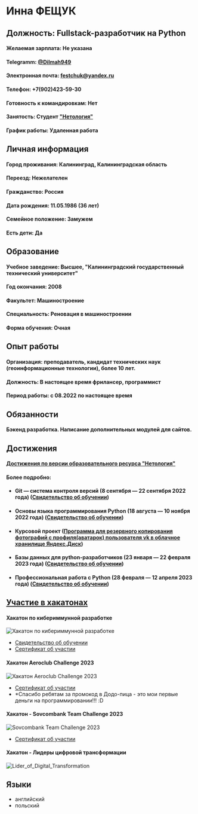 # Инна ФЕЩУК
## Должность: Fullstack-разработчик на Python
#### Желаемая зарплата: Не указана
#### Telegramm: [@Dilmah949](https://t.me/Dilmah949)
#### Электронная почта: festchuk@yandex.ru
#### Телефон: +7(902)423-59-30
#### Готовность к командировкам: Нет
#### Занятость: Студент ["Нетология"](https://netolo.gy/uIx)
#### График работы: Удаленная работа
## Личная информация
#### Город проживания: Калининград, Калининградская область
#### Переезд: Нежелателен
#### Гражданство: Россия
#### Дата рождения: 11.05.1986 (36 лет)
#### Семейное положение: Замужем
#### Есть дети: Да
## Образование
#### Учебное заведение: Высшее, "Калининградский государственный технический университет"
#### Год окончания: 2008
#### Факультет: Машиностроение
#### Специальность: Реновация в машиностроении
#### Форма обучения: Очная
## Опыт работы 
#### Организация: преподаватель, кандидат технических наук (геоинформационные технологии), более 10 лет.
#### Должность: В настоящее время фрилансер, программист
#### Период работы: c 08.2022 по настоящее время
## Обязанности
#### Бэкенд разработка. Написание дополнительных модулей для сайтов.
## Достижения
####  [Достижения по версии образовательного ресурса "Нетология"](https://netology.ru/shared/achievements/61b1cc11-293b-4d5e-90fc-6cee1c44ea7e)
#### Более подробно:
- #### Git — система контроля версий (8 сентября — 22 сентября 2022 года) ([Свидетельство об обучении](https://netology.ru/sharing/a0d8256e9f3b1184de8c208d56db6063?utm_source=social&utm_campaign=achievements))
- #### Основы языка программирования Python (18 августа — 10 ноября 2022 года) ([Свидетельство об обучении](https://netology.ru/sharing/68e445b810a54c0c98eedb81151ff57f?utm_source=social&utm_campaign=achievements))
- #### Курсовой проект ([Программа для резервного копирования фотографий с профиля(аватарок) пользователя vk в облачное хранилище Яндекс.Диск](https://github.com/Inna949Festchuk/Project))
- #### Базы данных для python-разработчиков (23 января — 22 февраля 2023 года) ([Свидетельство об обучении](https://netology.ru/backend/api/user/programs/35121/pdf_certificate))
- #### Профессиональная работа с Python (28 февраля — 12 апреля 2023 года) ([Свидетельство об обучении](https://netology.ru/sharing/af21cc339137e340f0a2275b4bd43fa5?utm_source=social&utm_campaign=achievements))

## [Участие в хакатонах](https://github.com/Inna949Festchuk/Hackathons)
#### **Хакатон по кибериммунной разработке**
![Хакатон по кибериммунной разработке](https://contestfiles.storage.yandexcloud.net/companies/86a6a31f4467a95b9020dad414fbf7e0/contests/851/F9GqscQ8_1679312078.webp)
- [Свидетельство об обучении](https://drive.google.com/file/d/1eNYjA694R3zXCdBELCcg4HJRoOD2__Po/view?usp=share_link)
- [Сертификат об участии](https://codenrock.com/users/27225/certificates/75)

#### **Хакатон Aeroclub Challenge 2023**
![Хакатон Aeroclub Challenge 2023](https://contestfiles.storage.yandexcloud.net/companies/86a6a31f4467a95b9020dad414fbf7e0/contests/873/4LXsMlRp_1681913207.webp)
- [Сертификат об участии](https://codenrock.com/users/27225/certificates/90)
- *Спасибо ребятам за промокод в Додо-пица - это мои первые деньги на программировании!!! :D

#### **Хакатон - Sovcombank Team Challenge 2023**
![Sovcombank Team Challenge 2023](https://contestfiles.storage.yandexcloud.net/companies/86a6a31f4467a95b9020dad414fbf7e0/contests/871/8pu1xjeH_1681210748.webp)
- [Сертификат об участии](https://codenrock.com/users/27225/certificates/77)

#### **Хакатон - Лидеры цифровой трансформации**
![Lider_of_Digital_Transformation](https://static.tildacdn.com/tild3034-6465-4635-a430-386339356661/__1080_1080___.png)

## Языки 
- английский
- польский 
